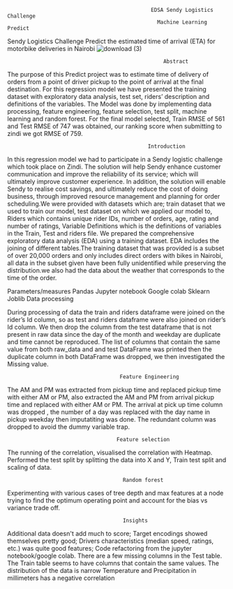                                                   EDSA Sendy Logistics Challenge 
                                                    Machine Learning Predict

 Sendy Logistics Challenge Predict the estimated time of arrival (ETA) for motorbike deliveries in Nairobi
 ![download (3)](https://user-images.githubusercontent.com/60340826/83536563-acb87780-a4f3-11ea-9e9f-5271cf0666e1.jpg) 

 
                                                      Abstract
The purpose of this Predict project was to estimate time of delivery of orders from a point of driver pickup to the point of arrival at the final destination. For this regression model we have presented the training dataset with exploratory data analysis, test set, riders’ description and definitions of the variables. The Model was done by implementing data processing, feature engineering, feature selection, test split, machine learning and random forest. For the final model selected, Train RMSE of 561 and Test RMSE of 747 was obtained, our ranking score when submitting to zindi we got RMSE of 759.
                                                 
                                                 Introduction 
                                                 
In this regression model we had to participate in a Sendy logistic challenge which took place on Zindi. The solution will help Sendy enhance customer communication and improve the reliability of its service; which will ultimately improve customer experience. In addition, the solution will enable Sendy to realise cost savings, and ultimately reduce the cost of doing business, through improved resource management and planning for order scheduling.We were provided with datasets which are; train dataset that we used to train our model, test dataset on which we applied our model to, Riders which contains unique rider IDs, number of orders, age, rating and number of ratings, Variable Definitions which is the definitions of variables in the Train, Test and riders file. 
We prepared the comprehensive exploratory data analysis (EDA) using a training dataset. EDA includes the joining of different tables.The training dataset that was provided is a subset of over 20,000 orders and  only includes direct orders with bikes in Nairobi, all data in the subset given have been fully unidentified while preserving the distribution.we also had the data about the weather that corresponds to the time of the order.

Parameters/measures
Pandas
Jupyter notebook
Google colab
Sklearn
Joblib
                                           Data processing
                                           
 During  processing of data the train and riders dataframe were joined on the rider’s Id column, so as test and riders dataframe were also joined on rider’s Id column. We then drop the column from the test dataframe that is not present in raw data since the day of the month and weekday are duplicate and time cannot be reproduced. The list of columns that contain the same value from both raw_data and and test DataFrame was printed then the duplicate column in both DataFrame was dropped, we then investigated the Missing value.
                                  
                                        Feature Engineering
                                        
                                        
The AM and PM was extracted from pickup time and replaced pickup time with either AM or  PM, also extracted the AM and PM from arrival pickup time and replaced with either AM  or PM. The arrival at pick up time column was dropped , the number of a  day was replaced with the day name in pickup weekday then imputatiting was done. The redundant column was dropped to avoid the dummy variable trap.


                                       Feature selection 
                                       
 The running of the correlation, visualised the correlation with Heatmap. Performed the test split by splitting the data into X and Y, Train test split and scaling of data.
 
                                         Random forest
                                         
Experimenting with various cases of tree depth and max features at a node trying to find the optimum operating point and account for the bias vs variance trade off.

                                         Insights
                                         
Additional data doesn't add much to score;
Target encodings showed themselves pretty good;
Drivers characteristics (median speed, ratings, etc.) was quite good features;
Code refactoring from the jupyter notebook/google colab.
There are a few missing columns in the Test table.
The Train table seems to have columns that contain the same values.
The distribution of the data is narrow
Temperature and Precipitation in millimeters has a negative correlation






